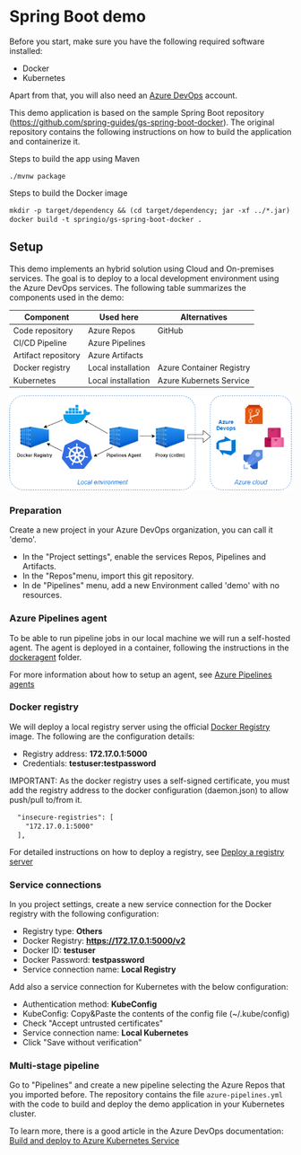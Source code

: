 # Spring Boot demo

Before you start, make sure you have the following required software installed:
* Docker
* Kubernetes

Apart from that, you will also need an [Azure DevOps](https://dev.azure.com) account. 

This demo application is based on the sample Spring Boot repository (https://github.com/spring-guides/gs-spring-boot-docker). The original repository contains the following instructions on how to build the application and containerize it.

Steps to build the app using Maven
```
./mvnw package
```
Steps to build the Docker image
```
mkdir -p target/dependency && (cd target/dependency; jar -xf ../*.jar)
docker build -t springio/gs-spring-boot-docker .
```

## Setup
This demo implements an hybrid solution using Cloud and On-premises services. The goal is to deploy to a local development environment using the Azure DevOps services. The following table summarizes the components used in the demo:

| Component | Used here | Alternatives |
| --- | --- | --- |
| Code repository | Azure Repos | GitHub |
| CI/CD Pipeline | Azure Pipelines | |
| Artifact repository | Azure Artifacts | |
| Docker registry | Local installation | Azure Container Registry |
| Kubernetes | Local installation | Azure Kubernets Service |

![Architecture components](architecture-demo.png)

### Preparation
Create a new project in your Azure DevOps organization, you can call it 'demo'.
- In the "Project settings", enable the services Repos, Pipelines and Artifacts.
- In the "Repos"menu, import this git repository.
- In de "Pipelines" menu, add a new Environment called 'demo' with no resources.

### Azure Pipelines agent
To be able to run pipeline jobs in our local machine we will run a self-hosted agent. The agent is deployed in a container, following the instructions in the [dockeragent](dockeragent) folder.

For more information about how to setup an agent, see [Azure Pipelines agents](https://docs.microsoft.com/en-us/azure/devops/pipelines/agents/agents?view=azure-devops&tabs=browser)

### Docker registry
We will deploy a local registry server using the official [Docker Registry](https://hub.docker.com/_/registry) image. The following are the configuration details:
* Registry address: **172.17.0.1:5000**
* Credentials: **testuser:testpassword**

IMPORTANT: As the docker registry uses a self-signed certificate, you must add the registry address to the docker configuration (daemon.json) to allow push/pull to/from it.
```
  "insecure-registries": [
    "172.17.0.1:5000"
  ],
```
For detailed instructions on how to deploy a registry, see [Deploy a registry server](https://docs.docker.com/registry/deploying/)

### Service connections
In you project settings, create a new service connection for the Docker registry with the following configuration:
* Registry type: **Others**
* Docker Registry: **https://172.17.0.1:5000/v2**
* Docker ID: **testuser**
* Docker Password: **testpassword**
* Service connection name: **Local Registry**

Add also a service connection for Kubernetes with the below configuration:
* Authentication method: **KubeConfig**
* KubeConfig: Copy&Paste the contents of the config file (~/.kube/config)
* Check "Accept untrusted certificates"
* Service connection name: **Local Kubernetes**
* Click "Save without verification"

### Multi-stage pipeline
Go to "Pipelines" and create a new pipeline selecting the Azure Repos that you imported before. The repository contains the file `azure-pipelines.yml` with the code to build and deploy the demo application in your Kubernetes cluster.

To learn more, there is a good article in the Azure DevOps documentation: [Build and deploy to Azure Kubernetes Service](https://docs.microsoft.com/en-us/azure/devops/pipelines/ecosystems/kubernetes/aks-template?view=azure-devops)


